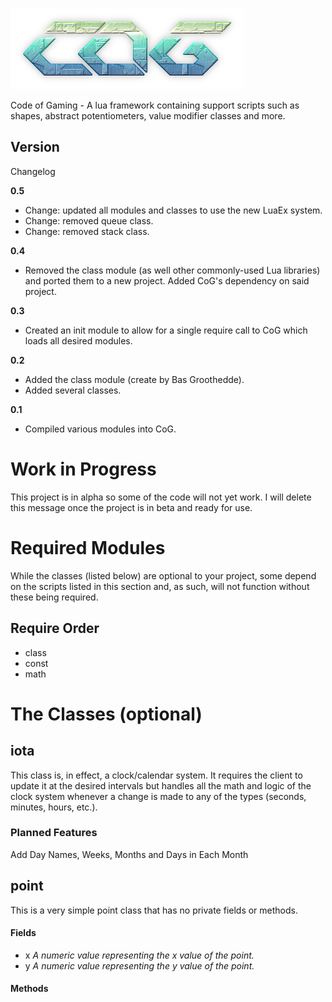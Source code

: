 ![CoG](https://raw.githubusercontent.com/CentauriSoldier/CoG/main/logo.png)

 Code of Gaming - A lua framework containing support scripts such as shapes, abstract potentiometers, value modifier classes and more.

## Version

Changelog

**0.5**
- Change: updated all modules and classes to use the new LuaEx system.
- Change: removed queue class.
- Change: removed stack class.

**0.4**
- Removed the class module (as well other commonly-used Lua libraries) and ported them to a new project. Added CoG's dependency on said project.

**0.3**
- Created an init module to allow for a single require call to CoG which loads all desired modules.

**0.2**
- Added the class module (create by Bas Groothedde).
- Added several classes.</p>

**0.1**
- Compiled various modules into CoG.

# Work in Progress
This project is in alpha so some of the code will not yet work. I will delete this message once the project is in beta and ready for use.

# Required Modules
While the classes (listed below) are optional to your project, some depend on the scripts listed in this section and, as such, will not function without these being required.

## Require Order
* class
* const
* math


# The Classes (optional)

## iota
This class is, in effect, a clock/calendar system. It requires the client to update it at the desired intervals but handles all the math and logic of the clock system whenever a change is made to any of the types (seconds, minutes, hours, etc.).

### Planned Features
Add Day Names, Weeks, Months and Days in Each Month

## point
This is a very simple point class that has no private fields or methods.

#### Fields
* x *A numeric value representing the x value of the point.*
* y *A numeric value representing the y value of the point.*

#### Methods
